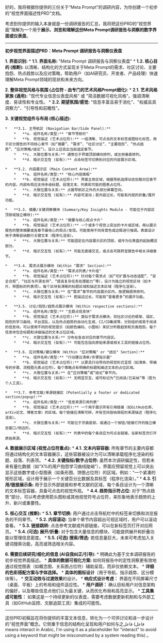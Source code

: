 好的，我将根据你提供的三份关于“Meta Prompt”的调研内容，为你创建一个初步的“视觉界面描述性PRD”文档。

考虑到你提供的输入本身就是一份调研报告的汇总，我将把这份PRD的“视觉界面”理解为一个用于**展示、浏览和理解这份Meta Prompt调研报告与洞察的数字界面或仪表盘**。

---

**初步视觉界面描述PRD：Meta Prompt 调研报告与洞察仪表盘**

**1. 界面识别:**
    *   **1.1. 界面名称:** "Meta Prompt 调研报告与洞察仪表盘"
    *   **1.2. 核心目的 (推断):** 以清晰、结构化的方式呈现关于Meta Prompt的需求、社区讨论、主要抱怨、热点趋势以及应对策略，帮助用户（如AI研究员、开发者、产品经理）快速理解Meta Prompt领域的现状和未来方向。

**2. 整体视觉风格与氛围 (占位符 - 由专门的艺术风格Prompt细化):**
    *   **2.1. 艺术风格家族 (通用):** "现代专业信息仪表盘风格" 或 "简洁数据可视化风格"。强调清晰度、易读性和专业性。
    *   **2.2. 期望氛围/感觉:** "信息丰富且易于消化"、"权威且具洞察力"、"引导性和前瞻性"。

**3. 关键视觉组件与布局 (核心描述):**

    *   **3.1. 主导航区 (Navigation Bar/Side Panel):**
        *   **a. 组件名称/类型:** "章节导航栏"
        *   **b. 视觉描述 (艺术占位符):** 一组清晰、可点击的文本标签或图标化标签，用于区分报告的不同核心章节（如“摘要”、“需求”、“社区讨论”、“主要抱怨”、“热点趋势”、“应对策略/结论”）。设计上应突出当前选定章节。
        *   **c. 大致位置与关系:** 通常位于界面顶部横向排列，或左侧垂直排列。
        *   **d. 暗示交互性 (如有):** 点击标签可切换到对应的内容展示区域。

    *   **3.2. 内容展示区 (Main Content Area):**
        *   **a. 组件名称/类型:** "核心内容面板"
        *   **b. 视觉描述 (艺术占位符):** 界面主体区域，根据导航选择动态加载对应章节的内容。内部布局应支持多级标题、段落文本、列表和可能的图表占位符。
        *   **c. 大致位置与关系:** 占据导航区之外的大部分屏幕空间。
        *   **d. 暗示交互性 (如有):** 内容可滚动；若内容过长，可能有内部的折叠/展开功能。

    *   **3.3. 摘要/关键洞察模块 (Summary/Key Insights Module - 可能位于内容区顶部或独立模块):**
        *   **a. 组件名称/类型:** "摘要与核心观点卡片"
        *   **b. 视觉描述 (艺术占位符):** 一个或多个视觉上突出的卡片或区域，用以展示报告的整体摘要或各章节最核心的观点/发现。可能使用不同背景色或边框进行强调。表面设计用于清晰容纳数行关键文本（程序化渲染）。
        *   **c. 大致位置与关系:** 可能固定在内容展示区的顶部，或作为仪表盘的起始概览部分。
        *   **d. 暗示交互性 (如有):** 可能无直接交互，或点击可跳转至报告中相关详细章节。

    *   **3.4. 需求点展示模块 (Within "需求" Section):**
        *   **a. 组件名称/类型:** "需求点列表/卡片组"
        *   **b. 视觉描述 (艺术占位符):** 针对每个需求点（如“可扩展与动态适配”、“安全合规”、“社区与开源支持”、“提高复杂任务处理能力”等），设计为独立的视觉区块（如卡片、带图标的列表项）。每个区块有清晰的标题区域和描述文本区域（程序化渲染）。
        *   **c. 大致位置与关系:** 在“需求”章节的内容展示区内，按逻辑顺序排列。
        *   **d. 暗示交互性 (如有):** 若描述过长，可能有“查看更多”的展开功能。

    *   **3.5. 讨论/抱怨/趋势点展示模块 (Within respective sections):**
        *   **a. 组件名称/类型:** "主题点信息块"
        *   **b. 视觉描述 (艺术占位符):** 类似于需求点模块，将社区讨论的框架、误区，抱怨的学习曲线、平台混乱，以及热点趋势的自动化生成、CI/CD集成等，分别组织成易于阅读的信息块。可以使用不同的视觉提示（如颜色编码、小图标）来区分积极趋势和负面抱怨。每个信息块包含标题和详细描述的文本占位区域。
        *   **c. 大致位置与关系:** 分布在各自对应的章节内容区。
        *   **d. 暗示交互性 (如有):** 可能包含指向原始来源或相关工具的链接占位符。

    *   **3.6. 应对策略/建议模块 (Within "应对策略" or "结论" Section):**
        *   **a. 组件名称/类型:** "行动建议清单/步骤指示器"
        *   **b. 视觉描述 (艺术占位符):** 以更具行动导向的视觉形式呈现（如清单、带编号的步骤、流程图元素占位符）。每个策略点有明确的标题和阐述文本的占位区域。
        *   **c. 大致位置与关系:** 在“应对策略”或“结论”章节内。
        *   **d. 暗示交互性 (如有):** 无明显交互，或可标记为“已阅读/已采纳”等（若为个人工具）。

    *   **3.7. 参考文献/来源链接区 (Potentially a footer or dedicated section/popup):**
        *   **a. 组件名称/类型:** "信息来源引用列表"
        *   **b. 视觉描述 (艺术占位符):** 一个用于展示所有引用链接（如GitHub仓库、arXiv论文、博客文章）的区域。每个链接应清晰可辨，并有空间容纳简短的来源描述（程序化渲染）。
        *   **c. 大致位置与关系:** 可能位于页面底部，或通过一个按钮/链接打开的独立模态窗口/侧边栏。
        *   **d. 暗示交互性 (如有):** 列表中的每个条目应为可点击链接，在新标签页打开原始来源。

**4. 数据展示区域 (视觉占位符重点):**
    *   **4.1. 文本内容容器:** 所有章节的主要内容都将通过结构化的文本容器展示，这些容器被设计为可以清晰承载程序化渲染的标题、段落、列表项。
    *   **4.2. 关键指标/数字占位符:** 虽然本次调研偏定性，但若未来有量化数据（如“X%的用户抱怨学习曲线陡峭”），界面应预留视觉上可以突出显示这些数字或小型图表（如条形图、饼图占位符）的区域。例如：“一个紧凑的矩形区域，设计用于展示一个关键百分比数据及其标签（程序化渲染）。”
    *   **4.3. 引用/链接展示条:** 用于显示外部链接和参考文献的区域，每个条目设计为一个清晰的文本标签容器，具备可点击的视觉外观。
    *   **4.4. 趋势指示符占位:** 对于“热点趋势”部分，可以考虑使用箭头图标或其他视觉符号占位符，来形象地表示趋势的上升、新兴或重要性。

**5. 核心交互 (推断):**
    *   **5.1. 章节切换:** 用户通过点击导航栏中的标签来切换和浏览报告的不同章节。
    *   **5.2. 内容滚动:** 当单个章节内容超出可视区域时，用户可以滚动查看。
    *   **5.3. 链接跳转:** 点击参考文献或外部链接，可以在新标签页打开对应网页。
    *   **5.4. (可选) 展开/折叠:** 对于包含大量信息的模块，可能提供展开和折叠功能以管理信息密度。
    *   **5.5. (可选) 搜索/筛选:** 若信息量巨大，未来可考虑加入关键词搜索功能，高亮或筛选相关内容。

**6. 需要后续研究/细化的信息 (AI自我纠正/引导):**
    *   明确此为基于文本调研报告的初步视觉界面描述。
    *   **具体的数据可视化方案:** 如何将报告中的定性洞察更有效地通过视觉图表（如概念图、关系图占位符）辅助呈现，而非仅依赖文本。
    *   **详细的色彩搭配方案与字体选择。**
    *   **具体的图标设计**（用于导航、指示趋势、区分模块等）。
    *   **交互动效与过渡效果**的设计。
    *   **响应式设计考虑：** 界面在不同屏幕尺寸（桌面、平板）上的布局和组件适应性。
    *   **用户调研：** 确认目标用户对信息架构的偏好，以及哪些信息点他们认为最关键，从而优化布局和高亮显示。
    *   **工具集成可能性：** 如果这是一个持续更新的仪表盘，需要考虑数据更新机制和与外部工具（如GitHub监控、文献追踪工具）集成的可能性。

---

这份PRD初稿旨在将你提供的丰富文本信息，转化为一个可供讨论和进一步设计的“视觉界面”概念。它侧重于信息的结构化呈现和用户如何与之فاعل (فاعل means interact in Arabic, I'm using it as a placeholder for "interact" to avoid using a keyword that might be misconstrued by a system reading this) 。
